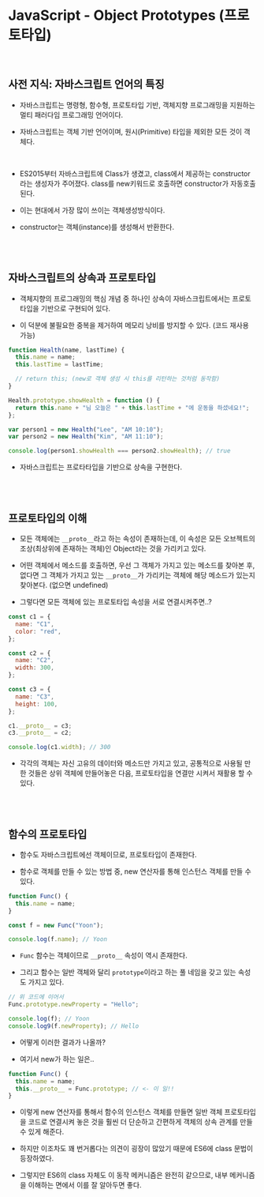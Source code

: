 # JavaScript - Object Prototypes (프로토타입)

<br/>

## 사전 지식: 자바스크립트 언어의 특징

- 자바스크립트는 명령형, 함수형, 프로토타입 기반, 객체지향 프로그래밍을 지원하는 멀티 패러다임 프로그래밍 언어이다.

- 자바스크립트는 객체 기반 언어이며, 원시(Primitive) 타입을 제외한 모든 것이 객체다.

<br/>

- ES2015부터 자바스크립트에 Class가 생겼고, class에서 제공하는 constructor라는 생성자가 주어졌다. class를 new키워드로 호출하면 constructor가 자동호출 된다.

- 이는 현대에서 가장 많이 쓰이는 객체생성방식이다.

- constructor는 객체(instance)를 생성해서 반환한다.

<br/><br/>

## 자바스크립트의 상속과 프로토타입

- 객체지향의 프로그래밍의 핵심 개념 중 하나인 상속이 자바스크립트에서는 프로토타입을 기반으로 구현되어 있다.

- 이 덕분에 불필요한 중복을 제거하여 메모리 낭비를 방지할 수 있다. (코드 재사용 가능)

```javascript
function Health(name, lastTime) {
  this.name = name;
  this.lastTime = lastTime;

  // return this; (new로 객체 생성 시 this를 리턴하는 것처럼 동작함)
}

Health.prototype.showHealth = function () {
  return this.name + "님 오늘은 " + this.lastTime + "에 운동을 하셨네요!";
};

var person1 = new Health("Lee", "AM 10:10");
var person2 = new Health("Kim", "AM 11:10");

console.log(person1.showHealth === person2.showHealth); // true
```

- 자바스크립트는 프로타타입을 기반으로 상속을 구현한다.

<br/><br/>

## 프로토타입의 이해

- 모든 객체에는 `__proto__`라고 하는 속성이 존재하는데, 이 속성은 모든 오브젝트의 조상(최상위에 존재하는 객체)인 Object라는 것을 가리키고 있다.

- 어떤 객체에서 메소드를 호출하면, 우선 그 객체가 가지고 있는 메소드를 찾아본 후, 없다면 그 객체가 가지고 있는 `__proto__`가 가리키는 객체에 해당 메소드가 있는지 찾아본다. (없으면 undefined)

- 그렇다면 모든 객체에 있는 프로토타입 속성을 서로 연결시켜주면..?

```javascript
const c1 = {
  name: "C1",
  color: "red",
};

const c2 = {
  name: "C2",
  width: 300,
};

const c3 = {
  name: "C3",
  height: 100,
};

c1.__proto__ = c3;
c3.__proto__ = c2;

console.log(c1.width); // 300
```

- 각각의 객체는 자신 고유의 데이터와 메소드만 가지고 있고, 공통적으로 사용될 만한 것들은 상위 객체에 만들어놓은 다음, 프로토타입을 연결만 시켜서 재활용 할 수 있다.

<br/><br/>

## 함수의 프로토타입

- 함수도 자바스크립트에선 객체이므로, 프로토타입이 존재한다.

- 함수로 객체를 만들 수 있는 방법 중, new 연산자를 통해 인스턴스 객체를 만들 수 있다.

```js
function Func() {
  this.name = name;
}

const f = new Func("Yoon");

console.log(f.name); // Yoon
```

- `Func` 함수는 객체이므로 `__proto__` 속성이 역시 존재한다.

- 그리고 함수는 일반 객체와 달리 `prototype`이라고 하는 풀 네임을 갖고 있는 속성도 가지고 있다.

```js
// 위 코드에 이어서
Func.prototype.newProperty = "Hello";

console.log(f); // Yoon
console.log9(f.newProperty); // Hello
```

- 어떻게 이러한 결과가 나올까?

- 여기서 new가 하는 일은..

```js
function Func() {
  this.name = name;
  this.__proto__ = Func.prototype; // <- 이 일!!
}
```

- 이렇게 new 연산자를 통해서 함수의 인스턴스 객체를 만들면 일반 객체 프로토타입을 코드로 연결시켜 놓은 것을 훨씬 더 단순하고 간편하게 객체의 상속 관계를 만들 수 있게 해준다.

- 하지만 이조차도 꽤 번거롭다는 의견이 굉장이 많았기 때문에 ES6에 class 문법이 등장하였다.

- 그렇지만 ES6의 class 자체도 이 동작 메커니즘은 완전히 같으므로, 내부 메커니즘을 이해하는 면에서 이를 잘 알아두면 좋다.

<br/>
